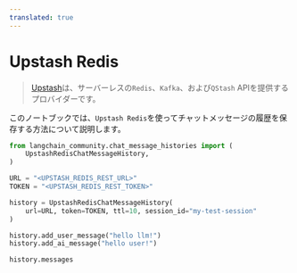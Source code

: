 ```yaml
---
translated: true
---
```


# Upstash Redis

>[Upstash](https://upstash.com/docs/introduction)は、サーバーレスの`Redis`、`Kafka`、および`QStash` APIを提供するプロバイダーです。

このノートブックでは、`Upstash Redis`を使ってチャットメッセージの履歴を保存する方法について説明します。

```python
from langchain_community.chat_message_histories import (
    UpstashRedisChatMessageHistory,
)

URL = "<UPSTASH_REDIS_REST_URL>"
TOKEN = "<UPSTASH_REDIS_REST_TOKEN>"

history = UpstashRedisChatMessageHistory(
    url=URL, token=TOKEN, ttl=10, session_id="my-test-session"
)

history.add_user_message("hello llm!")
history.add_ai_message("hello user!")
```

```python
history.messages
```
